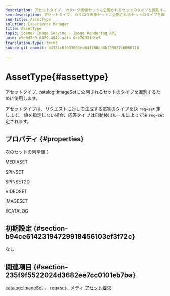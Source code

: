```yaml
---
description: アセットタイプ. カタログ画像セットに公開されるセットのタイプを識別するために使用します。
seo-description: アセットタイプ. カタログ画像セットに公開されるセットのタイプを識別するために使用します。
seo-title: AssetType
solution: Experience Manager
title: AssetType
topic: Scene7 Image Serving - Image Rendering API
uuid: e9e0d7e0-0429-4949-aafa-0ac7032fdfe5
translation-type: tm+mt
source-git-commit: b4331c6f033903ec64f168da0b739927c6066710

---
```



# AssetType{#assettype}

アセットタイプ. catalog::ImageSetに公開されるセットのタイプを識別するために使用します。

アセットタイプは、リクエストに対して生成する応答のタイプを決 `req=set` 定します。 値を指定しない場合、応答タイプは自動検出ルールによって決 `req=set` 定されます。

## プロパティ {#properties}

次のセットの列挙値：

MEDIASET

SPINSET

SPINSET2D

VIDEOSET

IMAGESET

ECATALOG

## 初期設定 {#section-b94ce61423194729918456103ef3f72c}

なし

## 関連項目 {#section-235f9f5522024d3682ee7cc0101eb7ba}

[catalog::ImageSet](../../../../../../is-api/image-catalog/image-serving-api-ref/c-image-catalog-reference/c-image-svg-data-reference/c-image-data-reference/r-imageset-cat.md#reference-4764d347afd64afdaede9a74c7565256) 、 [req=set](/help/aem-is-ir-api/is-api/http-ref/image-serving-api-ref/c-http-protocol-reference/c-command-reference/r-req/r-req.md)、メディ [アセット要求](/help/aem-is-ir-api/is-api/http-ref/image-serving-api-ref/c-http-protocol-reference/c-syntax-and-features/r-media-set-requests.md)
